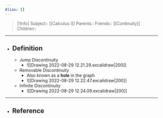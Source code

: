 ```yaml
---
Alias: []
---
```

> [!Info]
> Subject:: [[Calculus I]]
> Parents:: 
> Friends:: [[Continuity]]
> Children:: 
---
- ## Definition
	- Jump Discontinuity
		- ![[Drawing 2022-08-29 12.21.29.excalidraw|200]]
	- Removable Discontinuity
		- Also known as a **hole** in the graph
		- ![[Drawing 2022-08-29 12.22.47.excalidraw|200]]
	- Infinite Discontinuity
		- ![[Drawing 2022-08-29 12.24.09.excalidraw|200]]
---
- ## Reference